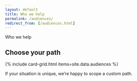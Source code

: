 ```yaml
---
layout: default
title: Who we help
permalink: /audiences/
redirect_from: [/audiences.html]
---
```


<span class="kicker">Who we help</span>
## Choose your path

{% include card-grid.html items=site.data.audiences %}
<p class="badge" style="margin-top:12px">If your situation is unique, we’re happy to scope a custom path.</p>
